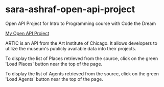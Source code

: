 # sara-ashraf-open-api-project
Open API Project for Intro to Programming course with Code the Dream

[My Open API Project](https://github.com/Sara-ashraf1/sara-ashraf-open-api-project)

ARTIC is an API from the Art Institute of Chicago. It allows developers to utilize the museum's publicly available data into their projects.

To display the list of Places retrieved from the source, click on the green 'Load Places' button near the top of the page.

To display the list of Agents retrieved from the source, click on the green 'Load Agents' button near the top of the page.